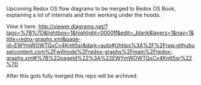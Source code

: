 Upcoming Redox OS flow diagrams to be merged to Redox OS Book, explaining a lot of internals and their working under the hoods.

View it here. http://viewer.diagrams.net/?tags=%7B%7D&lightbox=1&highlight=0000ff&edit=_blank&layers=1&nav=1&title=redox-graphs.xml&page-id=EWYmWOWTQxCv4Kntt5sr&dark=auto#Uhttps%3A%2F%2Fraw.githubusercontent.com%2Fwillnode%2Fredox-graphs%2Fmain%2Fredox-graphs.xml#%7B%22pageId%22%3A%22EWYmWOWTQxCv4Kntt5sr%22%7D

After this gots fully merged this repo will be archived.
